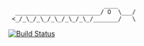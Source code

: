 ```
                           ____
  ________________________/ O  \___/
 <_/_\_/_\_/_\_/_\_/_\_/_______/   \
```
<!-- ascii snake source: https://asciiart.website/index.php?art=animals/reptiles/snakes -->

[![Build Status](https://travis-ci.com/khughitt/snakes.svg?branch=master)](https://travis-ci.com/khughitt/snakes)
